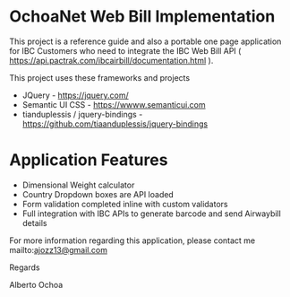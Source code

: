 # OchoaNet Web Bill Implementation

This project is a reference guide and also a portable one page application for IBC Customers who need to integrate the IBC Web Bill API ( https://api.pactrak.com/ibcairbill/documentation.html ).  

This project uses these frameworks and projects
 - JQuery - https://jquery.com/
 - Semantic UI CSS - https://wwww.semanticui.com
 - tianduplessis / jquery-bindings - https://github.com/tiaanduplessis/jquery-bindings

# Application Features

 - Dimensional Weight calculator
 - Country Dropdown boxes are API loaded
 - Form validation completed inline with custom validators
 - Full integration with IBC APIs to generate barcode and send Airwaybill details

For more information regarding this application, please contact me mailto:ajozz13@gmail.com

Regards

Alberto Ochoa
